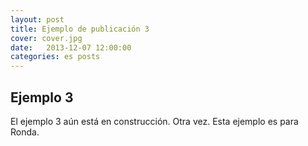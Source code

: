 ```yaml
---
layout: post
title: Ejemplo de publicación 3
cover: cover.jpg
date:   2013-12-07 12:00:00
categories: es posts
---
```


## Ejemplo 3

El ejemplo 3 aún está en construcción. Otra vez. Esta ejemplo es para Ronda.
